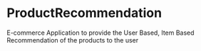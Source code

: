 # ProductRecommendation
E-commerce Application to provide the User Based, Item Based Recommendation of the products to the user
